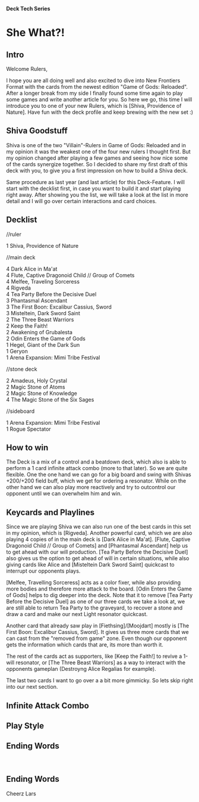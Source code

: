 **Deck Tech Series**

# She What?!

## Intro

Welcome Rulers,
 
I hope you are all doing well and also excited to dive into New Frontiers Format with 
the cards from the newest edition "Game of Gods: Reloaded". After a longer break from my side I finally 
found some time again to play some games and write another article for you. 
So here we go, this time I will introduce you to one of your new Rulers,
which is [Shiva, Providence of Nature]. 
Have fun with the deck profile and keep brewing with the new set :)

 	
## Shiva Goodstuff

Shiva is one of the two "Villain"-Rulers in Game of Gods: Reloaded and in my opinion it was the weakest 
one of the four new rulers I thought first. But my opinion changed after playing a few games and seeing 
how nice some of the cards synergize together. So I decided to share my first draft of this deck with 
you, to give you a first impression on how to build a Shiva deck.

Same procedure as last year (and last article) for this Deck-Feature. I will start with the decklist 
first, in case you want to build it and start playing right away. After showing you the list, we will 
take a look at the list in more detail and I will go over certain interactions and card choices.
	
## Decklist	
//ruler

1 Shiva, Providence of Nature


//main deck

4 Dark Alice in Ma'at <br />
4 Flute, Captive Dragonoid Child // Group of Comets <br />
4 Melfee, Traveling Sorceress <br />
4 Rigveda <br />
4 Tea Party Before the Decisive Duel <br />
3 Phantasmal Ascendant <br />
3 The First Boon: Excalibur Cassius, Sword <br />
3 Misteltein, Dark Sword Saint <br />
2 The Three Beast Warriors <br />
2 Keep the Faith! <br />
2 Awakening of Grubalesta <br />
2 Odin Enters the Game of Gods <br />
1 Hegel, Giant of the Dark Sun <br />
1 Geryon <br />
1 Arena Expansion: Mimi Tribe Festival <br />


//stone deck

2 Amadeus, Holy Crystal <br />
2 Magic Stone of Atoms <br />
2 Magic Stone of Knowledge <br />
4 The Magic Stone of the Six Sages <br />


//sideboard

1 Arena Expansion: Mimi Tribe Festival <br />
1 Rogue Spectator <br />


## How to win	
The Deck is a mix of a control and a beatdown deck, which also is able to perform a 1 card infinite 
attack combo (more to that later). So we are quite flexible. One the one hand we can go for a big board 
and swing with Shivas +200/+200 field buff, which we get for ordering a resonator. While on the other 
hand we can also play more reactively and try to outcontrol our opponent until we can overwhelm him and 
win.

## Keycards and Playlines	
Since we are playing Shiva we can also run one of the best cards in this set in my opinion, which is 
[Rigveda]. Another powerful card, which we are also playing 4 copies of in the main deck is 
[Dark Alice in Ma'at]. [Flute, Captive Dragonoid Child // Group of Comets] and [Phantasmal Ascendant] help us to get ahead with our will production. 
[Tea Party Before the Decisive Duel] also gives us the option to get ahead of will in certain situations, while also giving cards like Alice and
[Misteltein Dark Sword Saint] quickcast to interrupt our opponents plays. 

[Melfee, Travelling Sorceress] acts as a color fixer, while also providing more bodies and therefore more attack to the board. [Odin Enters the Game of Gods] 
helps to dig deeper into the deck. Note that it to remove [Tea Party Before the Decisive Duel] as one of our three cards we take a look at, we are still able to return Tea Party to the graveyard, to recover a stone and draw a card and make our next Light resonator quickcast.

Another card that already saw play in [Fiethsing]/[Moojdart] mostly is [The First Boon: Excalibur Cassius, Sword]. It gives us three more cards that we can cast 
from the "removed from game" zone. Even though our opponent gets the information which cards that are, its more than worth it.

The rest of the cards act as supporters, like [Keep the Faith!] to revive a 1-will resonator, or [The Three Beast Warriors] as a way to interact with 
the opponents gameplan (Destroyng Alice Regalias for example).

The last two cards I want to go over a a bit more gimmicky. So lets skip right into our next section.

## Infinite Attack Combo	
## Play Style	
## Ending Words	

 

## Ending Words

Cheerz
Lars

